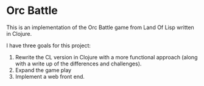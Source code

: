 Orc Battle
==============
This is an implementation of the Orc Battle game from Land Of Lisp written in Clojure.

I have three goals for this project:
1. Rewrite the CL version in Clojure with a more functional approach (along with a write up of the differences and challenges).
2. Expand the game play
3. Implement a web front end.

